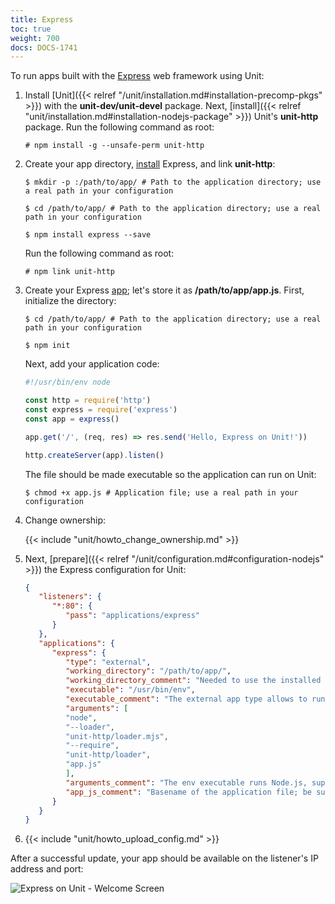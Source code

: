 ```yaml
---
title: Express
toc: true
weight: 700
docs: DOCS-1741
---
```


To run apps built with the [Express](https://expressjs.com) web framework
using Unit:

1. Install [Unit]({{< relref "/unit/installation.md#installation-precomp-pkgs" >}})
   with the **unit-dev/unit-devel** package. Next, [install]({{< relref "unit/installation.md#installation-nodejs-package" >}}) Unit's **unit-http** package. Run the following
   command as root:

   ```console
   # npm install -g --unsafe-perm unit-http
   ```

2. Create your app directory, [install](https://expressjs.com/en/starter/installing.html) Express, and link **unit-http**:

   ```console
   $ mkdir -p :/path/to/app/ # Path to the application directory; use a real path in your configuration
   ```

   ```console
   $ cd /path/to/app/ # Path to the application directory; use a real path in your configuration
   ```

   ```console
   $ npm install express --save
   ```

   Run the following command as root:

   ```console
   # npm link unit-http
   ```

3. Create your Express [app](https://expressjs.com/en/starter/hello-world.html);
   let's store it as **/path/to/app/app.js**. First, initialize the directory:

   ```console
   $ cd /path/to/app/ # Path to the application directory; use a real path in your configuration
   ```

   ```console
   $ npm init
   ```

   Next, add your application code:

   ```javascript
   #!/usr/bin/env node

   const http = require('http')
   const express = require('express')
   const app = express()

   app.get('/', (req, res) => res.send('Hello, Express on Unit!'))

   http.createServer(app).listen()
   ```

   The file should be made executable so the application can run on Unit:

   ```console
   $ chmod +x app.js # Application file; use a real path in your configuration
   ```

4. Change ownership:

   {{< include "unit/howto_change_ownership.md" >}}


5. Next, [prepare]({{< relref "/unit/configuration.md#configuration-nodejs" >}})
the Express configuration for Unit:

   ```json
   {
      "listeners": {
         "*:80": {
            "pass": "applications/express"
         }
      },
      "applications": {
         "express": {
            "type": "external",
            "working_directory": "/path/to/app/",
            "working_directory_comment": "Needed to use the installed NPM modules; use a real path in your configuration",
            "executable": "/usr/bin/env",
            "executable_comment": "The external app type allows to run arbitrary executables, provided they establish communication with Unit",
            "arguments": [
            "node",
            "--loader",
            "unit-http/loader.mjs",
            "--require",
            "unit-http/loader",
            "app.js"
            ],
            "arguments_comment": "The env executable runs Node.js, supplying Unit's loader module and your app code as arguments",
            "app_js_comment": "Basename of the application file; be sure to make it executable"
         }
      }
   }
   ```

6.    {{< include "unit/howto_upload_config.md" >}}

   After a successful update, your app should be available on the listener's IP
   address and port:

![Express on Unit - Welcome Screen](/unit/images/express.png)
